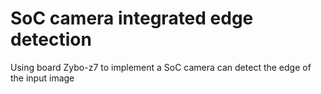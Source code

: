 # SoC camera integrated edge detection
 Using board Zybo-z7 to implement a SoC camera can detect the edge of the input image
